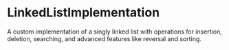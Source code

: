 # LinkedListImplementation
A custom implementation of a singly linked list with operations for insertion, deletion, searching, and advanced features like reversal and sorting.
